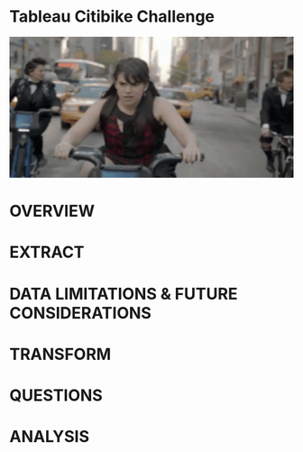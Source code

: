 # Tableau Citibike Challenge
<img src="/img/citibike_gif.gif" width="1000" height="250"/>

# OVERVIEW
# EXTRACT
# DATA LIMITATIONS & FUTURE CONSIDERATIONS
# TRANSFORM
# QUESTIONS
# ANALYSIS
